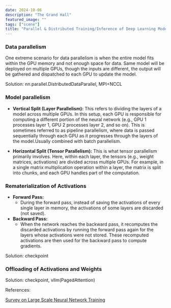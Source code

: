 ```yaml
---
date: 2024-10-06
description: "The Grand Hall"
featured_image: "" 
tags: ["scene"]
title: "Parallel & Distributed Training/Inference of Deep Learning Models"
---
```

### Data parallelism
One extreme scenario for data parallelism is when the entire model fits within the GPU memory and not enough space for data.
Same model will be deployed on multiple GPUs, though the inputs are different, the output will be gathered and dispatched to each GPU to update the model.

Solution: nn.parallel.DistributedDataParallel, MPI+NCCL

### Model parallelism
  
- **Vertical Split (Layer Parallelism):**
This refers to dividing the layers of a model across multiple GPUs. In this setup, each GPU is responsible for computing a different portion of the neural network (e.g., GPU 1 processes layer 1, GPU 2 processes layer 2, and so on). This is sometimes referred to as pipeline parallelism, where data is passed sequentially through each GPU as it progresses through the layers of the model.Usually combined with batch parallelism.
  
- **Horizontal Split (Tensor Parallelism):**
This is what tensor parallelism primarily involves. Here, within each layer, the tensors (e.g., weight matrices, activations) are divided across multiple GPUs. For example, in a single matrix multiplication operation within a layer, the matrix is split into chunks, and each GPU handles part of the computation.

 
### Rematerialization of Activations

- **Forward Pass:**
	- During the forward pass, instead of saving the activations of every single layer in memory, the activations of some layers are discarded (not saved).
- **Backward Pass:**
	- When the network reaches the backward pass, it recomputes the discarded activations by running the forward pass again for the layers whose activations were not stored. These recomputed activations are then used for the backward pass to compute gradients.

Solution: checkpoint


### Offloading of Activations and Weights

Solution: checkpoint, vllm(PagedAttention)



References:

[Survey on Large Scale Neural Network Training](https://arxiv.org/pdf/2202.10435)